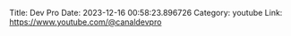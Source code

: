 Title: Dev Pro
Date: 2023-12-16 00:58:23.896726
Category: youtube
Link: https://www.youtube.com/@canaldevpro
